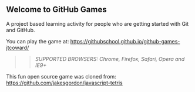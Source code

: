 ## Welcome to GitHub Games

A project based learning activity for people who are getting started with Git and GitHub.

You can play the game at: https://githubschool.github.io/github-games-jtcoward/

>> _*SUPPORTED BROWSERS*: Chrome, Firefox, Safari, Opera and IE9+_

This fun open source game was cloned from: https://github.com/jakesgordon/javascript-tetris
